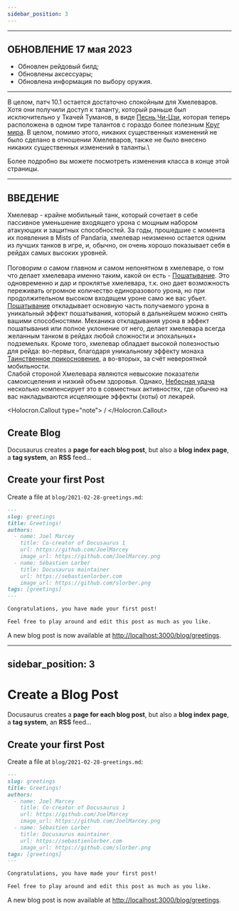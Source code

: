 ```yaml
---
sidebar_position: 3
---
```


---

## **ОБНОВЛЕНИЕ 17 мая 2023**

- Обновлен рейдовый билд;
- Обновлены аксессуары;
- Обновлена информация по выбору оружия.

---

В целом, патч 10.1 остается достаточно спокойным для Хмелеваров. Хотя они получили доступ к таланту, который раньше был исключительно у Ткачей Туманов, в виде [Песнь Чи-Цзи](https://www.wowhead.com/ru/spell=198898), которая теперь расположена в одном тире талантов с гораздо более полезным [Круг мира](https://www.wowhead.com/ru/spell=116844). В целом, помимо этого, никаких существенных изменений не было сделано в отношении Хмелеваров, также не было внесено никаких существенных изменений в таланты.\\

Более подробно вы можете посмотреть изменения класса в конце этой страницы.

---

## **ВВЕДЕНИЕ**

Хмелевар - крайне мобильный танк, который сочетает в себе пассивное уменьшение входящего урона с мощным набором атакующих и защитных способностей. За годы, прошедшие с момента их появления в Mists of Pandaria, хмелевар неизменно остается одним из лучших танков в игре, и, обычно, он очень хорошо показывает себя в рейдах самых высоких уровней.\
\
Поговорим о самом главном и самом непонятном в хмелеваре, о том что делает хмелевара именно таким, какой он есть - [Пошатывание](https://ru.wowhead.com/spell=115069/). Это одновременно и дар и проклятье хмелевара, т.к. оно дает возможность переживать огромное количество единоразового урона, но при продолжительном высоком входящем уроне само же вас убьет. [Пошатывание](https://ru.wowhead.com/spell=115069/) откладывает основную часть получаемого урона в уникальный эффект пошатывания, который в дальнейшем можно снять вашими способностями. Механика откладывания урона в эффект пошатывания или полное уклонение от него, делает хмелевара всегда желанным танком в рейдах любой сложности и эпохальных+ подземельях. Кроме того, хмелевар обладает высокой полезностью для рейда: во-первых, благодаря уникальному эффекту монаха [Таинственное прикосновение](https://ru.wowhead.com/spell=8647), а во-вторых, за счёт невероятной мобильности.\
Слабой стороной Хмелевара являются невысокие показатели самоисцеления и низкий объем здоровья. Однако, [Небесная удача](https://ru.wowhead.com/spell=216519) несколько компенсирует это в совместных активностях, где обычно на вас накладываются исцеляющие эффекты (хоты) от лекарей.

<Holocron.Callout type="note">
    /
</Holocron.Callout>

## Create Blog

Docusaurus creates a **page for each blog post**, but also a **blog index page**, a **tag system**, an **RSS** feed...

## Create your first Post

Create a file at `blog/2021-02-28-greetings.md`:

```md title="blog/2021-02-28-greetings.md"
---
slug: greetings
title: Greetings!
authors:
  - name: Joel Marcey
    title: Co-creator of Docusaurus 1
    url: https://github.com/JoelMarcey
    image_url: https://github.com/JoelMarcey.png
  - name: Sébastien Lorber
    title: Docusaurus maintainer
    url: https://sebastienlorber.com
    image_url: https://github.com/slorber.png
tags: [greetings]
---

Congratulations, you have made your first post!

Feel free to play around and edit this post as much as you like.
```

A new blog post is now available at <http://localhost:3000/blog/greetings>.

---

## sidebar_position: 3

# Create a Blog Post

Docusaurus creates a **page for each blog post**, but also a **blog index page**, a **tag system**, an **RSS** feed...

## Create your first Post

Create a file at `blog/2021-02-28-greetings.md`:

```md title="blog/2021-02-28-greetings.md"
---
slug: greetings
title: Greetings!
authors:
  - name: Joel Marcey
    title: Co-creator of Docusaurus 1
    url: https://github.com/JoelMarcey
    image_url: https://github.com/JoelMarcey.png
  - name: Sébastien Lorber
    title: Docusaurus maintainer
    url: https://sebastienlorber.com
    image_url: https://github.com/slorber.png
tags: [greetings]
---

Congratulations, you have made your first post!

Feel free to play around and edit this post as much as you like.
```

A new blog post is now available at <http://localhost:3000/blog/greetings>.